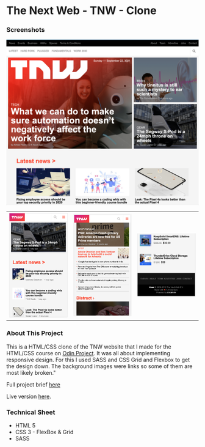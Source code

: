 # The Next Web - TNW - Clone
<h3>Screenshots</h3>
<img src="/README_images/Main.png">

<table>
  <tr>
    <td><img src="/README_images/mobile.png" width="200"></td>
    <td> <img src="/README_images/mobile2.png" width="200"></td>
    <td><img src="/README_images/mobile3.png" width="200"></td>
  </tr>
</table>

<h3>About This Project</h3>
<p>This is a HTML/CSS clone of the TNW website that I made for the HTML/CSS course on <a href="https://www.theodinproject.com/">Odin Project</a>. It was all about 
implementing responsive design. For this I used SASS and CSS Grid and Flexbox to get the design down. The background images were links so some of them are most likely broken."
</p>
<p>Full project brief <a href="https://www.theodinproject.com/courses/html-and-css/lessons/building-with-responsive-design">here</a></p>
<p>Live version <a href="https://mickywagner.github.io/TNW-Clone/">here</a>.</p>


<h3>Technical Sheet</h3>

<ul>
  <li>HTML 5</li>
  <li>CSS 3 - FlexBox & Grid</li>
  <li>SASS</li>
</ul>
